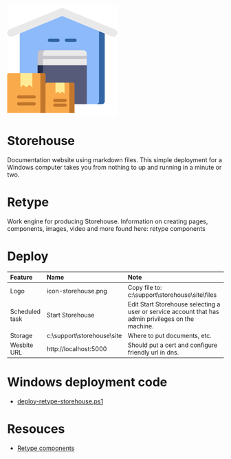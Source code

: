 ![image](images/icon-storehouse.png)

# Storehouse
Documentation website using markdown files. This simple deployment for a Windows computer takes you from nothing to up and running in a minute or two.

# Retype
Work engine for producing Storehouse. Information on creating pages, components, images, video and more found here: retype components

# Deploy
|Feature|Name|Note|
|:---|:---|:---|
|Logo|icon-storehouse.png|Copy file to: c:\support\storehouse\site\files|
|Scheduled task|Start Storehouse|Edit Start Storehouse selecting a user or service account that has admin privileges on the machine.|
|Storage|c:\support\storehouse\site|Where to put documents, etc.|
|Wesbite URL|http://localhost:5000 |Should put a cert and configure friendly url in dns.|

# Windows deployment code
- [deploy-retype-storehouse.ps1](deploy-retype-storehouse.ps1)

# Resouces
- [Retype components](https://retype.com/components/)

